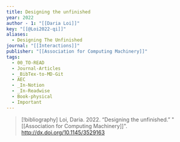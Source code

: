 ```yaml
---
title: Designing the unfinished
year: 2022
author - 1: "[[Daria Loi]]"
key: "[[@Loi2022-qi]]"
aliases:
  - Designing The Unfinished
journal: "[[Interactions]]"
publisher: "[[Association for Computing Machinery]]"
tags:
  - 00_TO-READ
  - Journal-Articles
  - _BibTex-to-MD-Git
  - AEC
  - _In-Notion
  - _In-Readwise
  - Book-physical
  - Important
---
```


> [!bibliography]
> Loi, Daria. 2022. “Designing the unfinished.” "[[Association for Computing Machinery]]". http://dx.doi.org/10.1145/3529163